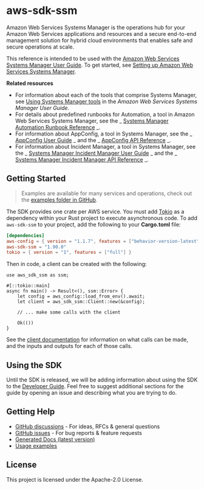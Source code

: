 # aws-sdk-ssm

Amazon Web Services Systems Manager is the operations hub for your Amazon Web Services applications and resources and a secure end-to-end management solution for hybrid cloud environments that enables safe and secure operations at scale.

This reference is intended to be used with the [Amazon Web Services Systems Manager User Guide](https://docs.aws.amazon.com/systems-manager/latest/userguide/). To get started, see [Setting up Amazon Web Services Systems Manager](https://docs.aws.amazon.com/systems-manager/latest/userguide/systems-manager-setting-up-console.html).

__Related resources__
  - For information about each of the tools that comprise Systems Manager, see [Using Systems Manager tools](https://docs.aws.amazon.com/systems-manager/latest/userguide/systems-manager-tools.html) in the _Amazon Web Services Systems Manager User Guide_.
  - For details about predefined runbooks for Automation, a tool in Amazon Web Services Systems Manager, see the _ [Systems Manager Automation Runbook Reference](https://docs.aws.amazon.com/systems-manager-automation-runbooks/latest/userguide/automation-runbook-reference.html) _.
  - For information about AppConfig, a tool in Systems Manager, see the _ [AppConfig User Guide](https://docs.aws.amazon.com/appconfig/latest/userguide/) _ and the _ [AppConfig API Reference](https://docs.aws.amazon.com/appconfig/2019-10-09/APIReference/) _.
  - For information about Incident Manager, a tool in Systems Manager, see the _ [Systems Manager Incident Manager User Guide](https://docs.aws.amazon.com/incident-manager/latest/userguide/) _ and the _ [Systems Manager Incident Manager API Reference](https://docs.aws.amazon.com/incident-manager/latest/APIReference/) _.

## Getting Started

> Examples are available for many services and operations, check out the
> [examples folder in GitHub](https://github.com/awslabs/aws-sdk-rust/tree/main/examples).

The SDK provides one crate per AWS service. You must add [Tokio](https://crates.io/crates/tokio)
as a dependency within your Rust project to execute asynchronous code. To add `aws-sdk-ssm` to
your project, add the following to your **Cargo.toml** file:

```toml
[dependencies]
aws-config = { version = "1.1.7", features = ["behavior-version-latest"] }
aws-sdk-ssm = "1.90.0"
tokio = { version = "1", features = ["full"] }
```

Then in code, a client can be created with the following:

```rust,no_run
use aws_sdk_ssm as ssm;

#[::tokio::main]
async fn main() -> Result<(), ssm::Error> {
    let config = aws_config::load_from_env().await;
    let client = aws_sdk_ssm::Client::new(&config);

    // ... make some calls with the client

    Ok(())
}
```

See the [client documentation](https://docs.rs/aws-sdk-ssm/latest/aws_sdk_ssm/client/struct.Client.html)
for information on what calls can be made, and the inputs and outputs for each of those calls.

## Using the SDK

Until the SDK is released, we will be adding information about using the SDK to the
[Developer Guide](https://docs.aws.amazon.com/sdk-for-rust/latest/dg/welcome.html). Feel free to suggest
additional sections for the guide by opening an issue and describing what you are trying to do.

## Getting Help

* [GitHub discussions](https://github.com/awslabs/aws-sdk-rust/discussions) - For ideas, RFCs & general questions
* [GitHub issues](https://github.com/awslabs/aws-sdk-rust/issues/new/choose) - For bug reports & feature requests
* [Generated Docs (latest version)](https://awslabs.github.io/aws-sdk-rust/)
* [Usage examples](https://github.com/awslabs/aws-sdk-rust/tree/main/examples)

## License

This project is licensed under the Apache-2.0 License.

